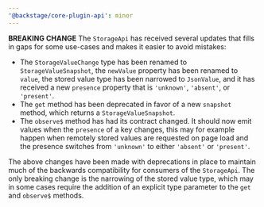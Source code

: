```yaml
---
'@backstage/core-plugin-api': minor
---
```


**BREAKING CHANGE** The `StorageApi` has received several updates that fills in gaps for some use-cases and makes it easier to avoid mistakes:

- The `StorageValueChange` type has been renamed to `StorageValueSnapshot`, the `newValue` property has been renamed to `value`, the stored value type has been narrowed to `JsonValue`, and it has received a new `presence` property that is `'unknown'`, `'absent'`, or `'present'`.
- The `get` method has been deprecated in favor of a new `snapshot` method, which returns a `StorageValueSnapshot`.
- The `observe$` method has had its contract changed. It should now emit values when the `presence` of a key changes, this may for example happen when remotely stored values are requested on page load and the presence switches from `'unknown'` to either `'absent'` or `'present'`.

The above changes have been made with deprecations in place to maintain much of the backwards compatibility for consumers of the `StorageApi`. The only breaking change is the narrowing of the stored value type, which may in some cases require the addition of an explicit type parameter to the `get` and `observe$` methods.
